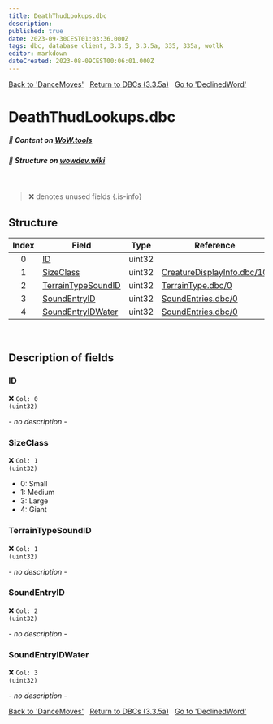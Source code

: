 ```yaml
---
title: DeathThudLookups.dbc
description:
published: true
date: 2023-09-30CEST01:03:36.000Z
tags: dbc, database client, 3.3.5, 3.3.5a, 335, 335a, wotlk
editor: markdown
dateCreated: 2023-08-09CEST00:06:01.000Z
---
```

<a href="https://trinitycore.info/files/DBC/335/dancemoves" class="mt-5 v-btn v-btn--depressed v-btn--flat v-btn--outlined theme--light v-size--default darkblue--text text--lighten-3"><span class="v-btn__content"><i aria-hidden="true" class="v-icon notranslate v-icon--left mdi mdi-arrow-left theme--light"></i><span>Back to 'DanceMoves'</span></span></a>&nbsp;&nbsp;&nbsp;<a href="https://trinitycore.info/files/DBC/335/DBC" class="mt-5 v-btn v-btn--depressed v-btn--flat v-btn--outlined theme--light v-size--default darkblue--text text--lighten-3"><span class="v-btn__content"><i aria-hidden="true" class="v-icon notranslate v-icon--left mdi mdi-home-outline theme--light"></i><span>Return to DBCs (3.3.5a)</span></span></a>&nbsp;&nbsp;&nbsp;<a href="https://trinitycore.info/files/DBC/335/declinedword" class="mt-5 v-btn v-btn--depressed v-btn--flat v-btn--outlined theme--light v-size--default darkblue--text text--lighten-3"><span class="v-btn__content"><span>Go to 'DeclinedWord'</span><i aria-hidden="true" class="v-icon notranslate v-icon--right mdi mdi-arrow-right theme--light"></i></span></a>

# DeathThudLookups.dbc
##### :open_book: Content on [WoW.tools](https://wow.tools/dbc/?dbc=deaththudlookups&build=3.3.5.12340)
##### :pencil: Structure on [wowdev.wiki](https://wowdev.wiki/DB/DeathThudLookups)
&nbsp;

> :x: denotes unused fields
{.is-info}


## Structure

| Index | Field | Type | Reference |
| :---: | --- | :---: | --- |
| 0 | [ID](#id) | uint32 |  |
| 1 | [SizeClass](#type) | uint32 | [CreatureDisplayInfo.dbc/10](/files/DBC/335/creaturedisplayinfo#sizeclass) |
| 2 | [TerrainTypeSoundID](#type) | uint32 | [TerrainType.dbc/0](/files/DBC/335/terraintype#id) |
| 3 | [SoundEntryID](#type) | uint32 | [SoundEntries.dbc/0](/files/DBC/335/soundentries#id) |
| 4 | [SoundEntryIDWater](#type) | uint32 | [SoundEntries.dbc/0](/files/DBC/335/soundentries#id) |
&nbsp;
## Description of fields

### ID
:x: <code>Col: 0 (uint32)</code>

*- no description -*
&nbsp;

### SizeClass
:x: <code>Col: 1 (uint32)</code>

* 0: Small
* 1: Medium
* 3: Large
* 4: Giant
&nbsp;

### TerrainTypeSoundID
:x: <code>Col: 1 (uint32)</code>

*- no description -*
&nbsp;

### SoundEntryID
:x: <code>Col: 2 (uint32)</code>

*- no description -*
&nbsp;

### SoundEntryIDWater
:x: <code>Col: 3 (uint32)</code>

*- no description -*
&nbsp;

<a href="https://trinitycore.info/files/DBC/335/dancemoves" class="mt-5 v-btn v-btn--depressed v-btn--flat v-btn--outlined theme--light v-size--default darkblue--text text--lighten-3"><span class="v-btn__content"><i aria-hidden="true" class="v-icon notranslate v-icon--left mdi mdi-arrow-left theme--light"></i><span>Back to 'DanceMoves'</span></span></a>&nbsp;&nbsp;&nbsp;<a href="https://trinitycore.info/files/DBC/335/DBC" class="mt-5 v-btn v-btn--depressed v-btn--flat v-btn--outlined theme--light v-size--default darkblue--text text--lighten-3"><span class="v-btn__content"><i aria-hidden="true" class="v-icon notranslate v-icon--left mdi mdi-home-outline theme--light"></i><span>Return to DBCs (3.3.5a)</span></span></a>&nbsp;&nbsp;&nbsp;<a href="https://trinitycore.info/files/DBC/335/declinedword" class="mt-5 v-btn v-btn--depressed v-btn--flat v-btn--outlined theme--light v-size--default darkblue--text text--lighten-3"><span class="v-btn__content"><span>Go to 'DeclinedWord'</span><i aria-hidden="true" class="v-icon notranslate v-icon--right mdi mdi-arrow-right theme--light"></i></span></a>
